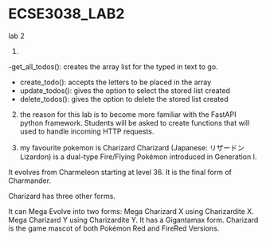 # ECSE3038_LAB2
lab 2

1) 
-get_all_todos(): creates the array list for the typed in text to go.
- create_todo(): accepts the letters to be placed in the array
- update_todos(): gives the option to select the stored list created
- delete_todos(): gives the option to delete the stored list created


2) the reason for this lab is to become more familiar with the FastAPI python framework. Students will be asked to create functions that will used to handle incoming HTTP requests.

3) my favourite pokemon is Charizard 
Charizard (Japanese: リザードン Lizardon) is a dual-type Fire/Flying Pokémon introduced in Generation I.

It evolves from Charmeleon starting at level 36. It is the final form of Charmander.

Charizard has three other forms.

It can Mega Evolve into two forms:
Mega Charizard X using Charizardite X.
Mega Charizard Y using Charizardite Y.
It has a Gigantamax form.
Charizard is the game mascot of both Pokémon Red and FireRed Versions.
